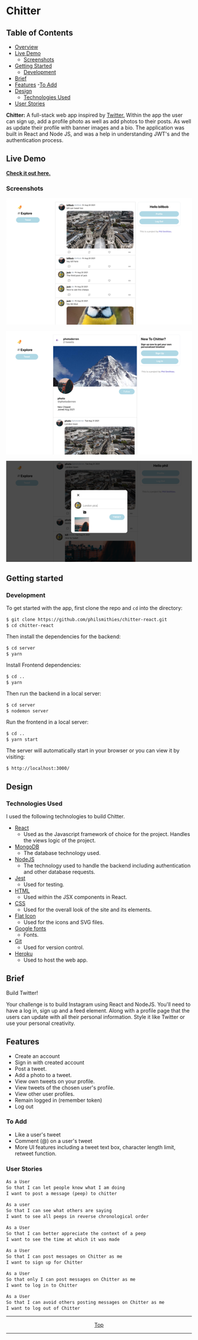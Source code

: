 # Chitter 

<!-- Table of Contents -->
## Table of Contents

- [Overview](#overview)
- [Live Demo](#live-demo)
  - [Screenshots](#screenshots)
- [Getting Started](#getting-started)
  - [Development](#development)
- [Brief](#brief)
- [Features](#features)
  -[To Add](#to-add)
- [Design](#design)
  - [Technologies Used](#technologies-used)
- [User Stories](#user-stories)

<!-- Overview -->

**Chitter:** A full-stack web app inspired by [Twitter.](https://www.twitter.com/) Within the app the user can sign up, add a profile photo as well as add photos to their posts. As well as update their profile with banner images and a bio. The application was built in React and Node JS, and was a help in understanding JWT's and the authentication process. 

<!-- Live Demo -->

## Live Demo

**[Check it out here.](http://chitter-twitterclone.herokuapp.com/)** 
### Screenshots

![Home](./client/public/img/Home.png)

![Home2](./client/public/img/Home2.png)

![Modal](./client/public/img/Modal.png)


## Getting started

### Development

To get started with the app, first clone the repo and `cd` into the directory:

```
$ git clone https://github.com/philsmithies/chitter-react.git 
$ cd chitter-react
```

Then install the dependencies for the backend:

```
$ cd server
$ yarn
```

Install Frontend dependencies:

```
$ cd ..
$ yarn
```

Then run the backend in a local server:

```
$ cd server
$ nodemon server
```

Run the frontend in a local server:

```
$ cd ..
$ yarn start
```

The server will automatically start in your browser or you can view it by visiting: 
```
$ http://localhost:3000/
```

## Design

### Technologies Used

I used the following technologies to build Chitter.

- [React](https://reactjs.org)
  - Used as the Javascript framework of choice for the project. Handles the views logic of the project. 
- [MongoDB](https://www.mongodb.com)
  - The database technology used. 
- [NodeJS](https://nodejs.org/en/)
  - The technology used to handle the backend including authentication and other database requests. 
- [Jest](https://jestjs.io)
  - Used for testing.
- [HTML](https://developer.mozilla.org/en-US/docs/Web/Guide/HTML/HTML5) 
  - Used within the JSX components in React.
- [CSS](https://developer.mozilla.org/en-US/docs/Archive/CSS3) 
  - Used for the overall look of the site and its elements.
- [Flat Icon](http://flaticon.com/)
  - Used for the icons and SVG files.
- [Google fonts](https://fonts.google.com/) 
  - Fonts.
- [Git](https://git-scm.com/)
  - Used for version control. 
- [Heroku](https://www.heroku.com/)
  - Used to host the web app.

<!-- Brief -->
## Brief
Build Twitter!

Your challenge is to build Instagram using React and NodeJS. You'll need to have a log in, sign up and a feed element. Along with a profile page that the users can update with all their personal information. Style it like Twitter or use your personal creativity. 

<!-- Features -->

## Features

- Create an account
- Sign in with created account
- Post a tweet.
- Add a photo to a tweet. 
- View own tweets on your profile. 
- View tweets of the chosen user's profile.
- View other user profiles.
- Remain logged in (remember token)
- Log out

### To Add
- Like a user's tweet
- Comment (@) on a user's tweet
-  More UI features including a tweet text box, character length limit, retweet function. 

### User Stories

```
As a User
So that I can let people know what I am doing  
I want to post a message (peep) to chitter
```

```
As a user
So that I can see what others are saying  
I want to see all peeps in reverse chronological order
```

```
As a User
So that I can better appreciate the context of a peep
I want to see the time at which it was made
```

```
As a User
So that I can post messages on Chitter as me
I want to sign up for Chitter
```

```
As a User
So that only I can post messages on Chitter as me
I want to log in to Chitter
```

```
As a User
So that I can avoid others posting messages on Chitter as me
I want to log out of Chitter
```
<div align="center">

---

[Top](#table-of-contents)

---

</div>
